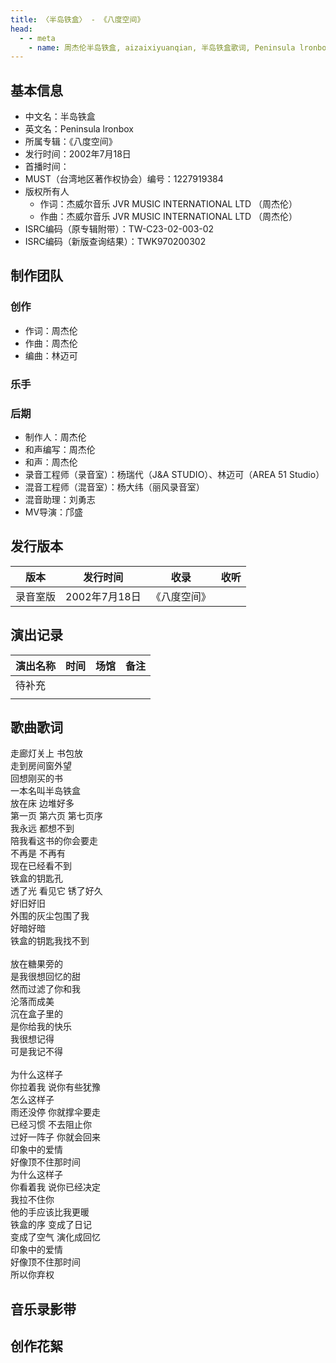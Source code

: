 ```yaml
---
title: 〈半岛铁盒〉 - 《八度空间》
head:
  - - meta
    - name: 周杰伦半岛铁盒, aizaixiyuanqian, 半岛铁盒歌词, Peninsula lronbox
---
```


## 基本信息
- 中文名：半岛铁盒<br/>
- 英文名：Peninsula lronbox<br/>
- 所属专辑：《八度空间》<br/>
- 发行时间：2002年7月18日<br/>
- 首播时间：
- MUST（台湾地区著作权协会）编号：1227919384
- 版权所有人
  - 作词：杰威尔音乐 JVR MUSIC INTERNATIONAL LTD （周杰伦）
  - 作曲：杰威尔音乐 JVR MUSIC INTERNATIONAL LTD （周杰伦）
- ISRC编码（原专辑附带）：TW-C23-02-003-02
- ISRC编码（新版查询结果）：TWK970200302

## 制作团队
### 创作
- 作词：周杰伦
- 作曲：周杰伦
- 编曲：林迈可
### 乐手
### 后期

- 制作人：周杰伦
- 和声编写：周杰伦
- 和声：周杰伦
- 录音工程师（录音室）：杨瑞代（J&A STUDIO）、林迈可（AREA 51 Studio）
- 混音工程师（混音室）：杨大纬（丽风录音室）
- 混音助理：刘勇志
- MV导演：邝盛

## 发行版本
| 版本 | 发行时间 | 收录 | 收听 |
| ---- | -------- | ---- | ---- |
| 录音室版 | 2002年7月18日	 | 《八度空间》    | |

## 演出记录
| 演出名称 | 时间 | 场馆 | 备注 |
| ---- | -------- | ---- | ---- |
| 待补充 |  |     | |
|  |  |     | |

## 歌曲歌词

走廊灯关上 书包放<br/>
走到房间窗外望<br/>
回想刚买的书<br/>
一本名叫半岛铁盒<br/>
放在床 边堆好多<br/>
第一页 第六页 第七页序<br/>
我永远 都想不到<br/>
陪我看这书的你会要走<br/>
不再是 不再有<br/>
现在已经看不到<br/>
铁盒的钥匙孔<br/>
透了光 看见它 锈了好久<br/>
好旧好旧<br/>
外围的灰尘包围了我<br/>
好暗好暗<br/>
铁盒的钥匙我找不到<br/>
<br/>
放在糖果旁的<br/>
是我很想回忆的甜<br/>
然而过滤了你和我<br/>
沦落而成美<br/>
沉在盒子里的<br/>
是你给我的快乐<br/>
我很想记得<br/>
可是我记不得<br/>
<br/>
为什么这样子<br/>
你拉着我 说你有些犹豫<br/>
怎么这样子<br/>
雨还没停 你就撑伞要走<br/>
已经习惯 不去阻止你<br/>
过好一阵子 你就会回来<br/>
印象中的爱情<br/>
好像顶不住那时间<br/>
为什么这样子<br/>
你看着我 说你已经决定<br/>
我拉不住你<br/>
他的手应该比我更暖<br/>
铁盒的序 变成了日记<br/>
变成了空气 演化成回忆<br/>
印象中的爱情<br/>
好像顶不住那时间<br/>
所以你弃权<br/>


## 音乐录影带

## 创作花絮
